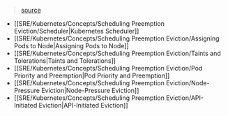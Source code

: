 > [source](https://kubernetes.io/docs/concepts/scheduling-eviction/)

* [[SRE/Kubernetes/Concepts/Scheduling Preemption Eviction/Scheduler|Kubernetes Scheduler]]
* [[SRE/Kubernetes/Concepts/Scheduling Preemption Eviction/Assigning Pods to Node|Assigning Pods to Node]]
* [[SRE/Kubernetes/Concepts/Scheduling Preemption Eviction/Taints and Tolerations|Taints and Tolerations]]
* [[SRE/Kubernetes/Concepts/Scheduling Preemption Eviction/Pod Priority and Preemption|Pod Priority and Preemption]]
* [[SRE/Kubernetes/Concepts/Scheduling Preemption Eviction/Node-Pressure Eviction|Node-Pressure Eviction]]
* [[SRE/Kubernetes/Concepts/Scheduling Preemption Eviction/API-Initiated Eviction|API-Initiated Eviction]]
